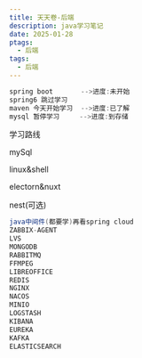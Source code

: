 ```yaml
---
title: 天天卷-后端
description: java学习笔记
date: 2025-01-28
ptags:
  - 后端
tags:
  - 后端
---
```


```java
spring boot       -->进度:未开始
spring6 跳过学习
maven 今天开始学习  -->进度:已了解
mysql 暂停学习     -->进度:到存储

```

学习路线

mySql

linux&shell

electorn&nuxt

nest(可选)

```java
java中间件(都要学)再看spring cloud
ZABBIX-AGENT
LVS
MONGODB
RABBITMQ
FFMPEG
LIBREOFFICE
REDIS
NGINX
NACOS
MINIO
LOGSTASH
KIBANA
EUREKA
KAFKA
ELASTICSEARCH
```